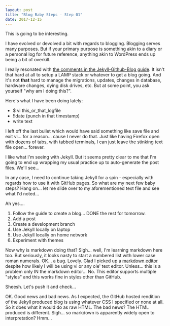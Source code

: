 ```yaml
---
layout: post
title: "Blog Baby Steps - Step 01"
date: 2017-12-15
---
```



This is going to be interesting.

I have evolved or devolved a bit with regards to blogging.  Blogging serves many purposes.  But if your primary purpose is something akin to a diary or a personal log for future reference,  anything akin to WordPress ends up being a bit of overkill.

I really resonated with [the comments in the Jekyll-Github-Blog guide](http://jmcglone.com/notes/2014/05/03/using-github-to-create-and-host-a-personal-website).  It isn't that hard at all to setup a LAMP stack or whatever to get a blog going.  And it's not **that** hard to manage the migrations, updates, changes in database, hardware changes, dying disk drives, etc.  But at some point, you ask yourself "why am I doing this?".

Here's what I have been doing lately:

* $ vi this_or_that_logfile
* !!date (punch in that timestamp)
* write text


I left off the last bullet which would have said something like save file and exit vi... for a reason... cause I never do that.  Just like having Firefox open with dozens of tabs, with tabbed terminals, I can just leave the stinking text file open... forever.

I like what I'm seeing with Jekyll.  But it seems pretty clear to me that I'm going to end up wrapping my usual practice up to auto-generate the post files.  We'll see...

In any case, I need to continue taking Jekyll for a spin - especially with regards how to use it with GitHub pages.  So what are my next few baby steps?  Hang on... let me slide over to my aforementioned text file and see what I'd noted...

Ah yes....

1. Follow the guide to create a blog... DONE the rest for tomorrow.
1. Add a post
1. Create a development branch
1. Use Jekyll locally on laptop
1. Use Jekyll locally on home network
1. Experiment with themes 

Now why is markdown doing that?  Sigh... well, I'm learning markdown here too.  But seriously, it looks nasty to start a numbered list with lower case roman numerals.  OK... a [bug](https://github.com/github/markup/issues/991).  Lovely.  Glad I picked up a [markdown editor](https://remarkableapp.github.io/) despite how likely I will be using vi or any ole' text editor.  Unless... this is a problem only IN the markdown editor...  No.  This editor supports multiple "styles" and this works fine in styles other than GitHub.

Sheesh.  Let's push it and check...

OK.  Good news and bad news.  As I expected, the GitHub hosted rendition of the Jekyll produced blog is using whatever CSS I specified or none at all.  So it does what it would do as raw HTML.  The bad news?  The HTML produced is different.  Sigh... so markdown is apparently widely open to interpretation?  Hmm...






